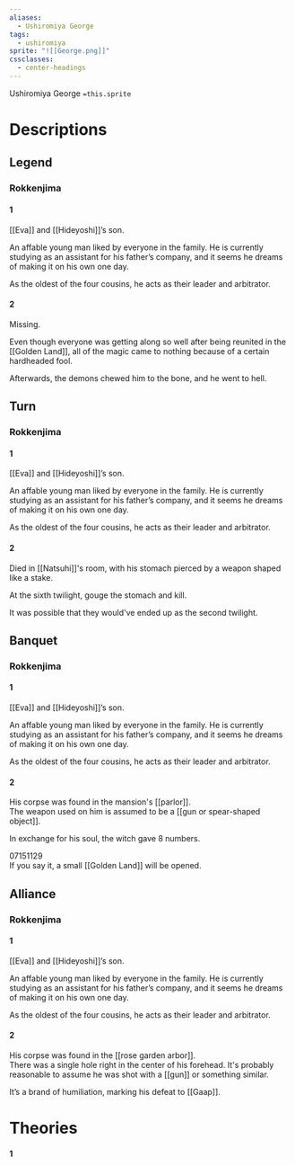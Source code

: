 ```yaml
---
aliases:
  - Ushiromiya George
tags:
  - ushiromiya
sprite: "![[George.png]]"
cssclasses:
  - center-headings
---
```

Ushiromiya George
`=this.sprite`

# Descriptions

## Legend
### Rokkenjima
#### 1
[[Eva]] and [[Hideyoshi]]’s son.

An affable young man liked by everyone in the family. He is currently studying as an assistant for his father’s company, and it seems he dreams of making it on his own one day.

As the oldest of the four cousins, he acts as their leader and arbitrator.
#### 2
Missing.

Even though everyone was getting along so well after being reunited in the [[Golden Land]], all of the magic came to nothing because of a certain hardheaded fool.

Afterwards, the demons chewed him to the bone, and he went to hell.
## Turn
### Rokkenjima
#### 1
[[Eva]] and [[Hideyoshi]]’s son.

An affable young man liked by everyone in the family. He is currently studying as an assistant for his father’s company, and it seems he dreams of making it on his own one day.

As the oldest of the four cousins, he acts as their leader and arbitrator.
#### 2
Died in [[Natsuhi]]'s room, with his stomach pierced by a weapon shaped like a stake.  

At the sixth twilight, gouge the stomach and kill.  

It was possible that they would've ended up as the second twilight.  
## Banquet
### Rokkenjima
#### 1
[[Eva]] and [[Hideyoshi]]’s son.

An affable young man liked by everyone in the family. He is currently studying as an assistant for his father’s company, and it seems he dreams of making it on his own one day.

As the oldest of the four cousins, he acts as their leader and arbitrator.
#### 2
His corpse was found in the mansion's [[parlor]].  
The weapon used on him is assumed to be a [[gun or spear-shaped object]].  

In exchange for his soul, the witch gave 8 numbers.  

07151129  
If you say it, a small [[Golden Land]] will be opened.
## Alliance
### Rokkenjima
#### 1
[[Eva]] and [[Hideyoshi]]’s son.

An affable young man liked by everyone in the family. He is currently studying as an assistant for his father’s company, and it seems he dreams of making it on his own one day.

As the oldest of the four cousins, he acts as their leader and arbitrator.
#### 2
His corpse was found in the [[rose garden arbor]].  
There was a single hole right in the center of his forehead. It's probably reasonable to assume he was shot with a [[gun]] or something similar.  

It’s a brand of humiliation, marking his defeat to [[Gaap]].
# Theories
#### 1